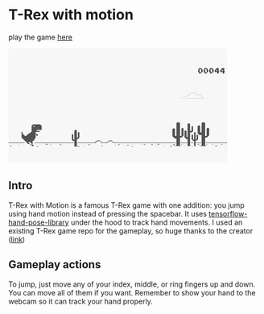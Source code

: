 # T-Rex with motion

play the game [here](https://t-rex-with-motion.vercel.app/)

![t-rex](trex-chrome-game.png)
## Intro
T-Rex with Motion is a famous T-Rex game with one addition: you jump using hand motion instead of pressing the spacebar. It uses [tensorflow-hand-pose-library](https://blog.tensorflow.org/2021/11/3D-handpose.html) under the hood to track hand movements. I used an existing T-Rex game repo for the gameplay, so huge thanks to the creator ([link](https://github.com/wayou/t-rex-runner))

## Gameplay actions
To jump, just move any of your index, middle, or ring fingers up and down. You can move all of them if you want. Remember to show your hand to the webcam so it can track your hand properly.
